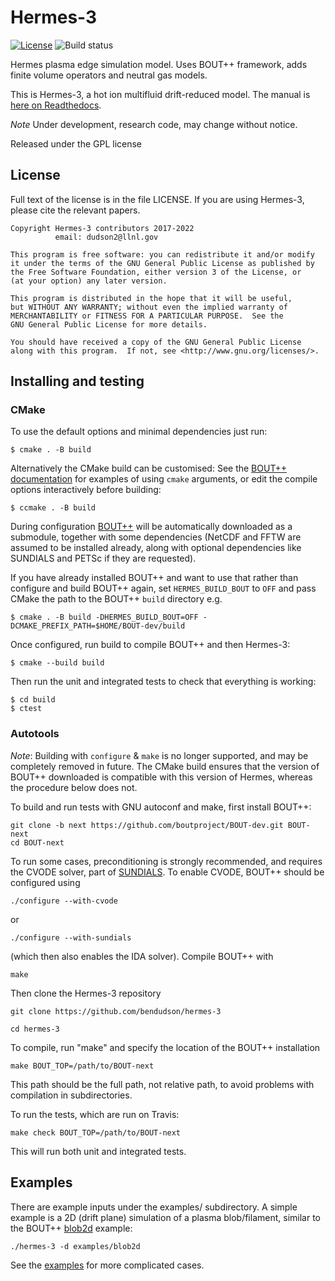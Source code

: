 # Hermes-3

[![License](https://img.shields.io/badge/license-GPL-blue.svg)](https://img.shields.io/badge/license-GPL-blue.svg)
![Build status](https://github.com/bendudson/hermes-3/workflows/Tests/badge.svg)

Hermes plasma edge simulation model. Uses BOUT++ framework, adds finite volume
operators and neutral gas models.

This is Hermes-3, a hot ion multifluid drift-reduced model. The manual is
[here on Readthedocs](https://hermes3.readthedocs.io/en/latest/).

*Note* Under development, research code, may change without notice.

Released under the GPL license

## License

Full text of the license is in the file LICENSE. If you are using Hermes-3,
please cite the relevant papers.

    Copyright Hermes-3 contributors 2017-2022
              email: dudson2@llnl.gov

    This program is free software: you can redistribute it and/or modify
    it under the terms of the GNU General Public License as published by
    the Free Software Foundation, either version 3 of the License, or
    (at your option) any later version.

    This program is distributed in the hope that it will be useful,
    but WITHOUT ANY WARRANTY; without even the implied warranty of
    MERCHANTABILITY or FITNESS FOR A PARTICULAR PURPOSE.  See the
    GNU General Public License for more details.

    You should have received a copy of the GNU General Public License
    along with this program.  If not, see <http://www.gnu.org/licenses/>.

## Installing and testing

### CMake

To use the default options and minimal dependencies just run:

    $ cmake . -B build

Alternatively the CMake build can be customised: See the [BOUT++
documentation](https://bout-dev.readthedocs.io/en/latest/user_docs/installing.html#cmake)
for examples of using `cmake` arguments, or edit the compile options
interactively before building:

    $ ccmake . -B build

During configuration
[BOUT++](https://github.com/boutproject/BOUT-dev/) will be
automatically downloaded as a submodule, together with some
dependencies (NetCDF and FFTW are assumed to be installed already,
along with optional dependencies like SUNDIALS and PETSc if they are
requested).

If you have already installed BOUT++ and want to use that rather than
configure and build BOUT++ again, set `HERMES_BUILD_BOUT` to `OFF` and pass
CMake the path to the BOUT++ `build` directory e.g.

    $ cmake . -B build -DHERMES_BUILD_BOUT=OFF -DCMAKE_PREFIX_PATH=$HOME/BOUT-dev/build

Once configured, run build to compile BOUT++ and then
Hermes-3:

    $ cmake --build build

Then run the unit and integrated tests to check that everything is working:

    $ cd build
    $ ctest

### Autotools

*Note*: Building with `configure` & `make` is no longer supported, and
may be completely removed in future. The CMake build ensures that the
version of BOUT++ downloaded is compatible with this version of
Hermes, whereas the procedure below does not.

To build and run tests with GNU autoconf and make, first install BOUT++:

    git clone -b next https://github.com/boutproject/BOUT-dev.git BOUT-next
    cd BOUT-next

To run some cases, preconditioning is strongly recommended, and
requires the CVODE solver, part of
[SUNDIALS](http://computation.llnl.gov/projects/sundials).
To enable CVODE, BOUT++ should be configured using

    ./configure --with-cvode

or

    ./configure --with-sundials

(which then also enables the IDA solver). Compile BOUT++ with

    make


Then clone the Hermes-3 repository

    git clone https://github.com/bendudson/hermes-3

    cd hermes-3

To compile, run "make" and specify the location of the BOUT++
installation

    make BOUT_TOP=/path/to/BOUT-next

This path should be the full path, not relative path, to avoid
problems with compilation in subdirectories.

To run the tests, which are run on Travis:

    make check BOUT_TOP=/path/to/BOUT-next

This will run both unit and integrated tests.

## Examples

There are example inputs under the examples/ subdirectory. A simple
example is a 2D (drift plane) simulation of a plasma blob/filament,
similar to the BOUT++
[blob2d](https://github.com/boutproject/BOUT-dev/tree/master/examples/blob2d)
example:

    ./hermes-3 -d examples/blob2d

See the
[examples](https://github.com/bendudson/hermes-3/tree/master/examples)
for more complicated cases.
